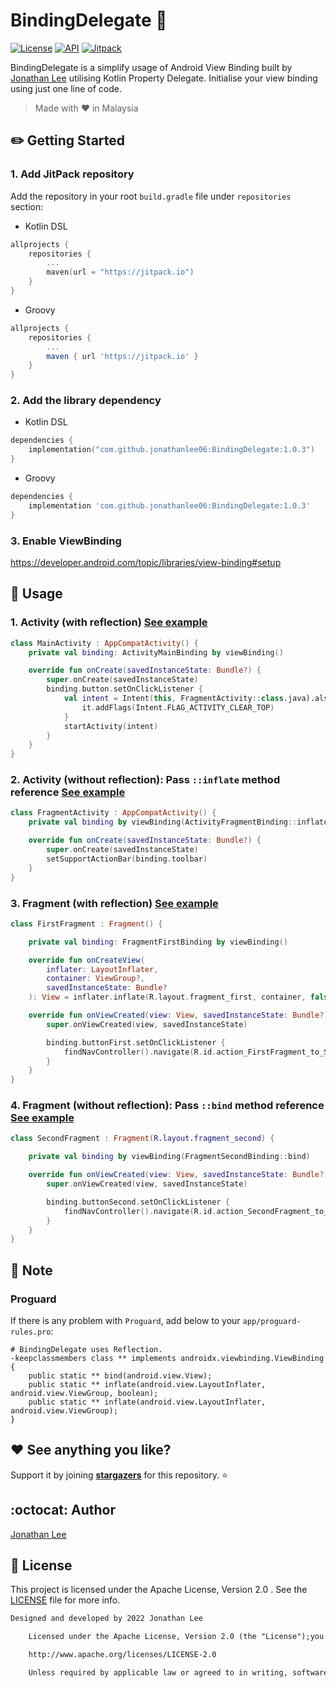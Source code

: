 # BindingDelegate :pushpin:

<p>
  <a href="https://opensource.org/licenses/Apache-2.0"><img alt="License" src="https://img.shields.io/badge/License-Apache%202.0-blue.svg"/></a>
  <a href="https://android-arsenal.com/api?level=21"><img alt="API" src="https://img.shields.io/badge/API-21%2B-brightgreen.svg?style=flat"/></a>
  <a href="https://jitpack.io/#jonathanlee06/BindingDelegate"><img alt="Jitpack" src="https://jitpack.io/v/jonathanlee06/BindingDelegate.svg"/></a>
</p>

BindingDelegate is a simplify usage of Android View Binding built
by [Jonathan Lee](https://github.com/jonathanlee06)
utilising Kotlin Property Delegate. Initialise your view binding using just one line of code.

> Made with :heart: in Malaysia

## :pencil2: Getting Started

### 1. Add JitPack repository

Add the repository in your root `build.gradle` file under `repositories` section:

- Kotlin DSL

```kotlin
allprojects {
    repositories {
        ...
        maven(url = "https://jitpack.io")
    }
}
```

- Groovy

```gradle
allprojects {
    repositories {
        ...
        maven { url 'https://jitpack.io' }
    }
}
```

### 2. Add the library dependency

- Kotlin DSL

```kotlin
dependencies {
    implementation("com.github.jonathanlee06:BindingDelegate:1.0.3")
}
```

- Groovy

```gradle
dependencies {
    implementation 'com.github.jonathanlee06:BindingDelegate:1.0.3'
}
```

### 3. Enable ViewBinding

https://developer.android.com/topic/libraries/view-binding#setup

## :mag_right: Usage

### 1. Activity (with reflection) [See example](https://github.com/jonathanlee06/BindingDelegate/blob/master/app/src/main/java/com/jonathanlee/bindingdelegate/demo/MainActivity.kt)

```kotlin
class MainActivity : AppCompatActivity() {
    private val binding: ActivityMainBinding by viewBinding()

    override fun onCreate(savedInstanceState: Bundle?) {
        super.onCreate(savedInstanceState)
        binding.button.setOnClickListener {
            val intent = Intent(this, FragmentActivity::class.java).also {
                it.addFlags(Intent.FLAG_ACTIVITY_CLEAR_TOP)
            }
            startActivity(intent)
        }
    }
}
```

### 2. Activity (without reflection): Pass `::inflate` method reference [See example](https://github.com/jonathanlee06/BindingDelegate/blob/master/app/src/main/java/com/jonathanlee/bindingdelegate/demo/second/FragmentActivity.kt)

```kotlin
class FragmentActivity : AppCompatActivity() {
    private val binding by viewBinding(ActivityFragmentBinding::inflate)

    override fun onCreate(savedInstanceState: Bundle?) {
        super.onCreate(savedInstanceState)
        setSupportActionBar(binding.toolbar)
    }
}
```

### 3. Fragment (with reflection) [See example](https://github.com/jonathanlee06/BindingDelegate/blob/master/app/src/main/java/com/jonathanlee/bindingdelegate/demo/second/FirstFragment.kt)

```kotlin
class FirstFragment : Fragment() {

    private val binding: FragmentFirstBinding by viewBinding()

    override fun onCreateView(
        inflater: LayoutInflater,
        container: ViewGroup?,
        savedInstanceState: Bundle?
    ): View = inflater.inflate(R.layout.fragment_first, container, false)

    override fun onViewCreated(view: View, savedInstanceState: Bundle?) {
        super.onViewCreated(view, savedInstanceState)

        binding.buttonFirst.setOnClickListener {
            findNavController().navigate(R.id.action_FirstFragment_to_SecondFragment)
        }
    }
}
```

### 4. Fragment (without reflection): Pass `::bind` method reference [See example](https://github.com/jonathanlee06/BindingDelegate/blob/master/app/src/main/java/com/jonathanlee/bindingdelegate/demo/second/SecondFragment.kt)

```kotlin
class SecondFragment : Fragment(R.layout.fragment_second) {

    private val binding by viewBinding(FragmentSecondBinding::bind)

    override fun onViewCreated(view: View, savedInstanceState: Bundle?) {
        super.onViewCreated(view, savedInstanceState)

        binding.buttonSecond.setOnClickListener {
            findNavController().navigate(R.id.action_SecondFragment_to_FirstFragment)
        }
    }
}
```

## :notebook: Note

### Proguard

If there is any problem with `Proguard`, add below to your `app/proguard-rules.pro`:

```
# BindingDelegate uses Reflection.
-keepclassmembers class ** implements androidx.viewbinding.ViewBinding {
    public static ** bind(android.view.View);
    public static ** inflate(android.view.LayoutInflater, android.view.ViewGroup, boolean);
    public static ** inflate(android.view.LayoutInflater, android.view.ViewGroup);
}
```

## :heart: See anything you like?

Support it by joining __[stargazers](https://github.com/jonathanlee06/BindingDelegate/stargazers)__
for this repository. :star:

## :octocat: Author

[Jonathan Lee](https://github.com/jonathanlee06)

## :bookmark_tabs: License

This project is licensed under the Apache License, Version 2.0 . See
the [LICENSE](https://github.com/jonathanlee06/BindingDelegate/blob/master/LICENSE) file for more
info.

```xml
Designed and developed by 2022 Jonathan Lee

    Licensed under the Apache License, Version 2.0 (the "License");you may not use this file except in compliance with the License.You may obtain a copy of the License at

    http://www.apache.org/licenses/LICENSE-2.0

    Unless required by applicable law or agreed to in writing, softwaredistributed under the License is distributed on an "AS IS" BASIS,WITHOUT WARRANTIES OR CONDITIONS OF ANY KIND, either express or implied.See the License for the specific language governing permissions andlimitations under the License.
```

